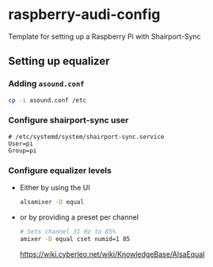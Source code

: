 # raspberry-audi-config
Template for setting up a Raspberry Pi with Shairport-Sync

## Setting up equalizer

### Adding `asound.conf`
```bash
cp -i asound.conf /etc
```

### Configure shairport-sync user
```
# /etc/systemd/system/shairport-sync.service
User=pi
Group=pi
```

### Configure equalizer levels

- Either by using the UI
  ```bash
  alsamixer -D equal
  ```
- or by providing a preset per channel
  ```bash
  # Sets channel 31 Hz to 85%
  amixer -D equal cset numid=1 85
  ```
  https://wiki.cyberleo.net/wiki/KnowledgeBase/AlsaEqual



